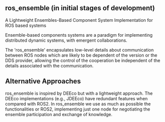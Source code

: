 ros_ensemble (in initial stages of development)
------------



A Lightweight Ensembles-Based Component System Implementation for ROS based systems

Ensemble-based components systems are a paradigm for implementing distributed dynamic systems, with emergent collaborations. 

The 'ros_ensemble' encapsulates low-level details about communication between ROS nodes which are likely to be dependent of the version or the DDS provider, allowing the control of the cooperation be independent of the details associated with the communication.


Alternative Approaches
----------------------

ros_ensemble is inspired by DEEco but with a lightweight approach. The DEEco implementations (e.g., JDEEco) have redundant features when compared with ROS2. In ros_ensemble we use as much as possible the functionalities or ROS2, implementing just one node for negotiating the ensemble participation and exchange of knowledge. 

